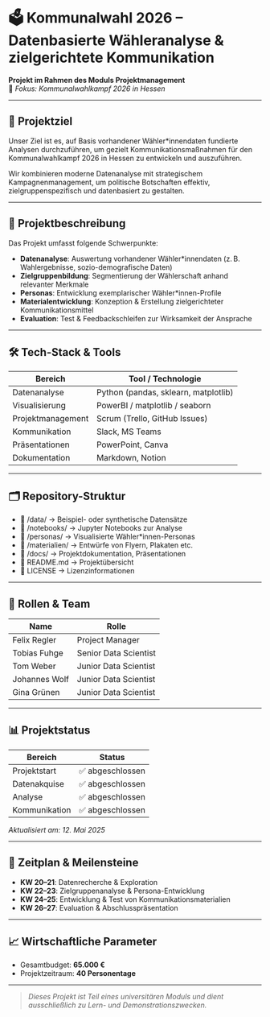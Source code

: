 # 🗳️ Kommunalwahl 2026 – Datenbasierte Wähleranalyse & zielgerichtete Kommunikation

**Projekt im Rahmen des Moduls Projektmanagement**  
📍 *Fokus: Kommunalwahlkampf 2026 in Hessen*

---

## 🚀 Projektziel

Unser Ziel ist es, auf Basis vorhandener Wähler*innendaten fundierte Analysen durchzuführen, um gezielt Kommunikationsmaßnahmen für den Kommunalwahlkampf 2026 in Hessen zu entwickeln und auszuführen.

Wir kombinieren moderne Datenanalyse mit strategischem Kampagnenmanagement, um politische Botschaften effektiv, zielgruppenspezifisch und datenbasiert zu gestalten.

---

## 🧠 Projektbeschreibung

Das Projekt umfasst folgende Schwerpunkte:

- **Datenanalyse**: Auswertung vorhandener Wähler*innendaten (z. B. Wahlergebnisse, sozio-demografische Daten)
- **Zielgruppenbildung**: Segmentierung der Wählerschaft anhand relevanter Merkmale
- **Personas**: Entwicklung exemplarischer Wähler*innen-Profile
- **Materialentwicklung**: Konzeption & Erstellung zielgerichteter Kommunikationsmittel
- **Evaluation**: Test & Feedbackschleifen zur Wirksamkeit der Ansprache

---

## 🛠️ Tech-Stack & Tools

| Bereich                 | Tool / Technologie              |
|------------------------|----------------------------------|
| Datenanalyse           | Python (pandas, sklearn, matplotlib) |
| Visualisierung         | PowerBI / matplotlib / seaborn |
| Projektmanagement      | Scrum (Trello, GitHub Issues)  |
| Kommunikation          | Slack, MS Teams                |
| Präsentationen         | PowerPoint, Canva              |
| Dokumentation          | Markdown, Notion               |

---

## 🗂️ Repository-Struktur

 - 📁 /data/ → Beispiel- oder synthetische Datensätze
 - 📁 /notebooks/ → Jupyter Notebooks zur Analyse
 - 📁 /personas/ → Visualisierte Wähler*innen-Personas
 - 📁 /materialien/ → Entwürfe von Flyern, Plakaten etc.
 - 📁 /docs/ → Projektdokumentation, Präsentationen
 - 📄 README.md → Projektübersicht
 - 📄 LICENSE → Lizenzinformationen

---

## 👥 Rollen & Team

| Name        | Rolle                    |
|-------------|--------------------------|
| Felix Regler | Project Manager         |
| Tobias Fuhge | Senior Data Scientist  |
| Tom Weber  | Junior Data Scientist  |
| Johannes Wolf   | Junior Data Scientist  |
| Gina Grünen  | Junior Data Scientist  |

---

## 📊 Projektstatus

| Bereich       | Status  |
|---------------|---------|
| Projektstart  | ✅ abgeschlossen |
| Datenakquise  | ✅ abgeschlossen |
| Analyse       | ✅ abgeschlossen |
| Kommunikation | ✅ abgeschlossen |

*Aktualisiert am: 12. Mai 2025*

---

## 📅 Zeitplan & Meilensteine

- **KW 20–21**: Datenrecherche & Exploration
- **KW 22–23**: Zielgruppenanalyse & Persona-Entwicklung
- **KW 24–25**: Entwicklung & Test von Kommunikationsmaterialien
- **KW 26–27**: Evaluation & Abschlusspräsentation

---

## 📈 Wirtschaftliche Parameter

- Gesamtbudget: **65.000 €**
- Projektzeitraum: **40 Personentage**


---

> *Dieses Projekt ist Teil eines universitären Moduls und dient ausschließlich zu Lern- und Demonstrationszwecken.*
